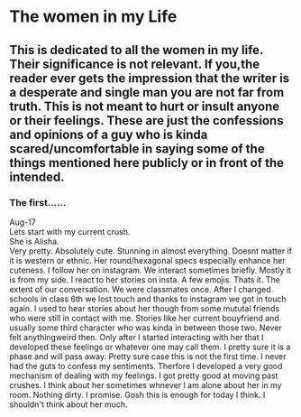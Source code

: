 # The women in my Life
## This is dedicated to all the women in my life. Their significance is not relevant. If you,the reader ever gets the impression that the writer is a desperate and single man you are not far from truth. This is not meant to hurt or insult anyone or their feelings. These are just the confessions and opinions of a guy who is kinda scared/uncomfortable in saying some of the things mentioned here publicly or in front of the intended.

### The first......
Aug-17 <br>
Lets start with my current crush. <br>
She is Alisha. <br>
Very pretty. Absolutely cute. Stunning in almost everything. Doesnt matter if it is western or ethnic. Her round/hexagonal specs especially enhance her cuteness. I follow her on instagram. We interact sometimes briefly. Mostly it is from my side. I react to her stories on insta. A few emojis. Thats it. The extent of our conversation. We were classmates once. After I changed schools in class 6th we lost touch and thanks to instagram we got in touch again. I used to hear stories about her though from some mututal friends who were still in contact with me. Stories like her current bouyfriend and usually some third character who was kinda in between those two. Never felt anythingweird then. Only after I started interacting with her that I developed these feelings or whatever one may call them. I pretty sure it is a phase and will pass away. Pretty sure case this is not the first time. I never had the guts to confess my sentiments. Therfore I developed a very good mechanism of dealing with my feelings. I got pretty good at moving past crushes. I think about her sometimes whnever I am alone about her in my room. Nothing dirty. I promise. Gosh this is enough for today I think. I shouldn't think about her much.
